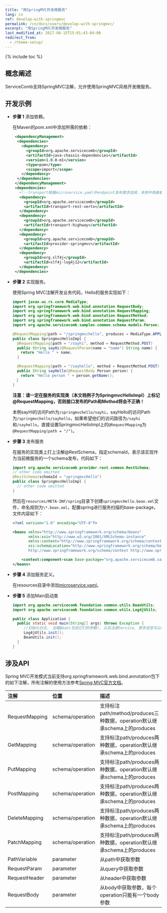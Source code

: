 ```yaml
---
title: "用SpringMVC开发微服务"
lang: cn
ref: develop-with-springmvc
permalink: /cn/docs/users/develop-with-springmvc/
excerpt: "用SpringMVC开发微服务"
last_modified_at: 2017-08-15T15:01:43-04:00
redirect_from:
  - /theme-setup/
---
```


{% include toc %}
## 概念阐述

ServiceComb支持SpringMVC注解，允许使用SpringMVC风格开发微服务。

## 开发示例
* **步骤 1** 添加依赖。

   在Maven的pom.xml中添加所需的依赖：

   ```xml
    <dependencyManagement>
     <dependencies>
       <dependency>
         <groupId>org.apache.servicecomb</groupId>
         <artifactId>java-chassis-dependencies</artifactId>
         <version>1.0.0-m1</version>
         <type>pom</type>
         <scope>import</scope>
       </dependency>
     </dependencies>
    </dependencyManagement>
    <dependencies>
      <!--transport根据microservice.yaml中endpoint发布需求选择，本例中两者都引入，也可以二选一-->
      <dependency>
        <groupId>org.apache.servicecomb</groupId>
        <artifactId>transport-rest-vertx</artifactId>
      </dependency>
      <dependency>
        <groupId>org.apache.servicecomb</groupId>
        <artifactId>transport-highway</artifactId>
      </dependency>
      <dependency>
        <groupId>org.apache.servicecomb</groupId>
        <artifactId>provider-springmvc</artifactId>
      </dependency>
      <dependency>
        <groupId>org.slf4j</groupId>
        <artifactId>slf4j-log4j12</artifactId>
      </dependency>
    </dependencies>
   ```

* **步骤 2** 实现服务。

   使用Spring MVC注解开发业务代码，Hello的服务实现如下：

   ```java
   import javax.ws.rs.core.MediaType;
   import org.springframework.web.bind.annotation.RequestBody;
   import org.springframework.web.bind.annotation.RequestMapping;
   import org.springframework.web.bind.annotation.RequestMethod;
   import org.springframework.web.bind.annotation.RequestParam;
   import org.apache.servicecomb.samples.common.schema.models.Person;
   
   @RequestMapping(path = "/springmvchello", produces = MediaType.APPLICATION_JSON)
   public class SpringmvcHelloImpl {
     @RequestMapping(path = "/sayhi", method = RequestMethod.POST)
     public String sayHi(@RequestParam(name = "name") String name) {
   　  return "Hello " + name;
     }

     @RequestMapping(path = "/sayhello", method = RequestMethod.POST)
     public String sayHello(@RequestBody Person person) {
   　  return "Hello person " + person.getName();
   　}
   }
   ```
   
   **注意：请一定在服务的实现类（本文档例子为SpringmvcHelloImpl）上标记@RequestMapping，否则接口发布的Path和Method将会不正确！**
      
   本例sayHi的访问Path为`/springmvchello/sayhi`，sayHello的访问Path为`/springmvchello/sayhello`，如果希望他们的访问路径为`/sayhi`和`/sayhello`，直接设置SpringmvcHelloImpl上的`@RequestMapping`为`@RequestMapping(path = "/")`。

* **步骤 3** 发布服务

   在服务的实现类上打上注解@RestSchema，指定schemaId，表示该实现作为当前微服务的一个schema发布，代码如下：

   ```java
   import org.apache.servicecomb.provider.rest.common.RestSchema;
   // other code omitted
   @RestSchema(schemaId = "springmvcHello")
   public class SpringmvcHelloImpl {
     // other code omitted
   }
   ```

   然后在`resources/META-INF/spring`目录下创建`springmvcHello.bean.xml`文件，命名规则为`\*.bean.xml`，配置spring进行服务扫描的base-package，文件内容如下：

   ```xml
   <?xml version="1.0" encoding="UTF-8"?>
   
   <beans xmlns="http://www.springframework.org/schema/beans"
          xmlns:xsi="http://www.w3.org/2001/XMLSchema-instance"
          xmlns:context="http://www.springframework.org/schema/context"
          xsi:schemaLocation="http://www.springframework.org/schema/beans classpath:org/springframework/beans/factory/xml/spring-beans-3.0.xsd
          http://www.springframework.org/schema/context http://www.springframework.org/schema/context/spring-context-3.0.xsd">
   
       <context:component-scan base-package="org.apache.servicecomb.samples.springmvc.provider"/>
   </beans>
   ```

* **步骤 4** 添加服务定义。

   在resources目录中添加[microservice.yaml](https://docs.servicecomb.io/java-chassis/zh_CN/build-provider/definition/service-definition.html)。
   
* **步骤 5** 添加Main启动类

   ```java
   import org.apache.servicecomb.foundation.common.utils.BeanUtils;
   import org.apache.servicecomb.foundation.common.utils.Log4jUtils;

   public class Application {
     public static void main(String[] args) throws Exception {
        //初始化日志， 加载Bean(包括它们的参数), 以及注册Service, 更多信息可以参见文档 : https://docs.servicecomb.io/java-chassis/zh_CN/build-provider/bootup.html
        Log4jUtils.init();
        BeanUtils.init();
     }
   }
   ```

## 涉及API

Spring MVC开发模式当前支持org.springframework.web.bind.annotation包下的如下注解，所有注解的使用方法参考[Spring MVC官方文档](https://docs.spring.io/spring/docs/current/spring-framework-reference/html/mvc.html)。

| 注解 | 位置 | 描述 |
| :--- | :--- | :--- |
| RequestMapping | schema/operation | 支持标注path/method/produces三种数据，operation默认继承schema上的produces |
| GetMapping | schema/operation | 支持标注path/produces两种数据，operation默认继承schema上的produces |
| PutMapping | schema/operation | 支持标注path/produces两种数据，operation默认继承schema上的produces |
| PostMapping | schema/operation | 支持标注path/produces两种数据，operation默认继承schema上的produces |
| DeleteMapping | schema/operation | 支持标注path/produces两种数据，operation默认继承schema上的produces |
| PatchMapping | schema/operation | 支持标注path/produces两种数据，operation默认继承schema上的produces |
| PathVariable | parameter | 从path中获取参数 |
| RequestParam | parameter | 从query中获取参数 |
| RequestHeader | parameter | 从header中获取参数 |
| RequestBody | parameter | 从body中获取参数，每个operation只能有一个body参数 |
